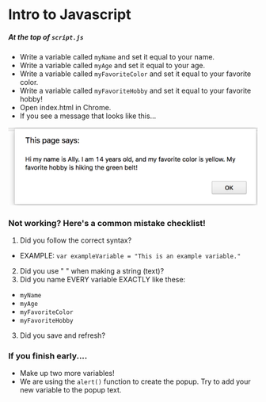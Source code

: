 # Intro to Javascript
##### At the top of `script.js`
* Write a variable called `myName` and set it equal to your name.
* Write a variable called `myAge` and set it equal to your age.
* Write a variable called `myFavoriteColor` and set it equal to your favorite color.
* Write a variable called `myFavoriteHobby` and set it equal to your favorite hobby!
* Open index.html in Chrome.
* If you see a message that looks like this...

![message](/images/message.png)

### Not working? Here's a common mistake checklist!
1. Did you follow the correct syntax?
  * EXAMPLE:  `var exampleVariable = "This is an example variable."`
2. Did you use " " when making a string (text)?
3. Did you name EVERY variable EXACTLY like these:
  * `myName`
  * `myAge`
  * `myFavoriteColor`
  * `myFavoriteHobby`
3. Did you save and refresh?

### If you finish early....
* Make up two more variables!
* We are using the `alert()` function to create the popup. Try to add your new variable to the popup text.
